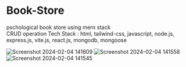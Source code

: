 # Book-Store
pschological book store using mern stack </br> CRUD operation  Tech Stack : html, tailwind-css, javascript, node.js, express.js, vite.js, react.js, mongodb, mongoose

![Screenshot 2024-02-04 141609](https://github.com/Gitaalekh6763/Psychological-Book-Store/assets/80904627/5c705ab5-639e-421f-80fb-a450f06d642e)
![Screenshot 2024-02-04 141558](https://github.com/Gitaalekh6763/Psychological-Book-Store/assets/80904627/e075f673-68f4-44c3-9ff5-c470e422a6a9)
![Screenshot 2024-02-04 141545](https://github.com/Gitaalekh6763/Psychological-Book-Store/assets/80904627/ad3ef974-5d6c-4cdc-8a21-9d3c43b55920)


